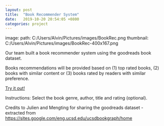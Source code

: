 ```yaml
---
layout: post
title:  "Book Recommender System"
date:   2019-10-20 20:54:05 +0800
categories: project
---
```


image: 
  path: C:/Users/Alvin/Pictures/images/BookRec.png
  thumbnail: C:/Users/Alvin/Pictures/images/BookRec-400x167.png

Our team built a book recommender system using the goodreads book dataset.

Books recommendations will be provided based on (1) top rated books, (2) books with similar content or (3) books rated by readers with similar preference.  

[Try it out!](https://nelsonljs.shinyapps.io/demo_project/)

Instructions: 
Select the book genre, author, title and rating (optional). 

Credits to Julien and Mengting for sharing the goodreads dataset - extracted from
https://sites.google.com/eng.ucsd.edu/ucsdbookgraph/home